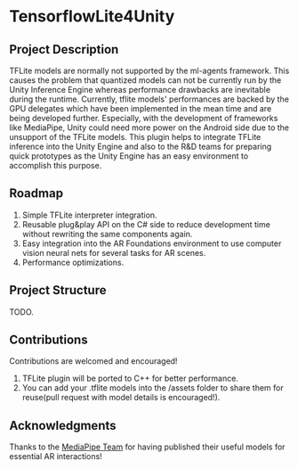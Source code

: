 # TensorflowLite4Unity

## Project Description
TFLite models are normally not supported by the ml-agents framework. This causes the problem that quantized models can not be currently run by the Unity Inference Engine whereas performance drawbacks are inevitable during the runtime. Currently, tflite models' performances are backed by the GPU delegates which have been implemented in the mean time and are being developed further. Especially, with the development of frameworks like MediaPipe, Unity could need more power on the Android side due to the unsupport of the TFLite models. This plugin helps to integrate TFLite inference into the Unity Engine and also to the R&D teams for preparing quick prototypes as the Unity Engine has an easy environment to accomplish this purpose.

## Roadmap
1.  Simple TFLite interpreter integration.
2.  Reusable plug&play API on the C# side to reduce development time without rewriting the same components again.
3.  Easy integration into the AR Foundations environment to use computer vision neural nets for several tasks for AR scenes.
4.  Performance optimizations.

## Project Structure

TODO.

## Contributions
Contributions are welcomed and encouraged!

1.  TFLite plugin will be ported to C++ for better performance.
2.  You can add your .tflite models into the /assets folder to share them for reuse(pull request with model details is encouraged!). 

## Acknowledgments

Thanks to the [MediaPipe Team](https://github.com/google/mediapipe) for having published their useful models for essential AR interactions!
